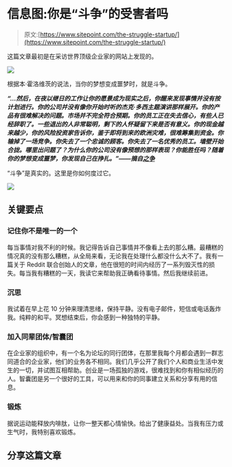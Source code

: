 # 信息图:你是“斗争”的受害者吗

> 原文:[https://www.sitepoint.com/the-struggle-startup/](https://www.sitepoint.com/the-struggle-startup/)

这篇文章最初是在采访世界顶级企业家的网站上发现的。

![](../Images/50b581b680f3c59194ed667ec7c73610.png)

根据本·霍洛维茨的说法，当你的梦想变成噩梦时，就是斗争。

***“…然后，在夜以继日的工作让你的愿景成为现实之后，你醒来发现事情并没有按计划进行。你的公司并没有像你开始时听的杰克·多西主题演讲那样展开。你的产品有很难解决的问题。市场并不完全符合预期。你的员工正在失去信心，有些人已经辞职了。一些退出的人非常聪明，剩下的人怀疑留下来是否有意义。你的现金越来越少，你的风险投资家告诉你，鉴于即将到来的欧洲灾难，很难筹集到资金。你输掉了一场竞争。你失去了一个忠诚的顾客。你失去了一名优秀的员工。墙壁开始合拢。哪里出问题了？为什么你的公司没有像预想的那样表现？你能胜任吗？随着你的梦想变成噩梦，你发现自己在挣扎。”——摘自[之争](http://www.bhorowitz.com/the_struggle)*** 

“斗争”是真实的。这里是你如何度过它。

![](../Images/93835b553db471f141805ad98a3a1269.png)

## 关键要点

### 记住你不是唯一的一个

每当事情对我不利的时候。我记得告诉自己事情并不像看上去的那么糟。最糟糕的情况真的没有那么糟糕，从全局来看，无论我在处理什么都没什么大不了。我有一篇关于 Reddit 联合创始人的文章，他在很短的时间内经历了一系列毁灭性的损失。每当我有糟糕的一天，我读它来帮助我正确看待事情。然后我继续前进。

### 沉思

我试着在早上花 10 分钟来理清思绪，保持平静。没有电子邮件，短信或电话轰炸我。纯粹的和平。冥想结束后，你会感到一种独特的平静。

### 加入同辈团体/智囊团

在企业家的组织中，有一个名为论坛的同行团体，在那里我每个月都会遇到一群志同道合的企业家，他们的业务各不相同。我们几乎公开了我们个人和商业生活中发生的一切，并试图互相帮助。创业是一场孤独的游戏，很难找到和你有相似经历的人。智囊团是另一个很好的工具，可以用来和你的同事建立关系和分享有用的信息。

### 锻炼

据说运动能释放内啡肽，让你一整天都心情愉快。给出了健康益处。当我有压力或生气时，我特别喜欢锻炼。

## 分享这篇文章